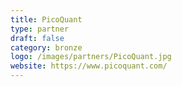 ```yaml
---
title: PicoQuant
type: partner
draft: false
category: bronze
logo: /images/partners/PicoQuant.jpg
website: https://www.picoquant.com/
---
```

